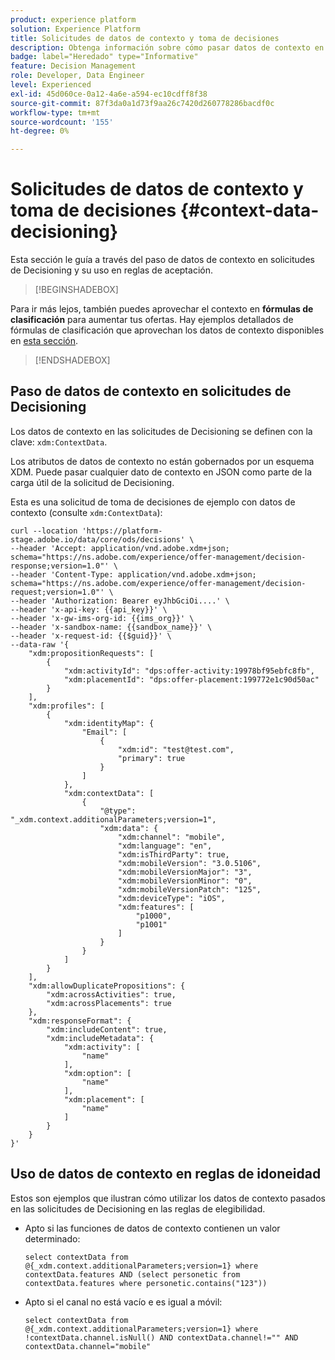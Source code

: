 ```yaml
---
product: experience platform
solution: Experience Platform
title: Solicitudes de datos de contexto y toma de decisiones
description: Obtenga información sobre cómo pasar datos de contexto en solicitudes de Decisioning.
badge: label="Heredado" type="Informative"
feature: Decision Management
role: Developer, Data Engineer
level: Experienced
exl-id: 45d060ce-0a12-4a6e-a594-ec10cdff8f38
source-git-commit: 87f3da0a1d73f9aa26c7420d260778286bacdf0c
workflow-type: tm+mt
source-wordcount: '155'
ht-degree: 0%

---
```


# Solicitudes de datos de contexto y toma de decisiones {#context-data-decisioning}

Esta sección le guía a través del paso de datos de contexto en solicitudes de Decisioning y su uso en reglas de aceptación.

>[!BEGINSHADEBOX]

Para ir más lejos, también puedes aprovechar el contexto en **fórmulas de clasificación** para aumentar tus ofertas. Hay ejemplos detallados de fórmulas de clasificación que aprovechan los datos de contexto disponibles en [esta sección](../offers/ranking/create-ranking-formulas.md#context-data).

>[!ENDSHADEBOX]

## Paso de datos de contexto en solicitudes de Decisioning

Los datos de contexto en las solicitudes de Decisioning se definen con la clave: `xdm:ContextData`.

Los atributos de datos de contexto no están gobernados por un esquema XDM. Puede pasar cualquier dato de contexto en JSON como parte de la carga útil de la solicitud de Decisioning.

Esta es una solicitud de toma de decisiones de ejemplo con datos de contexto (consulte `xdm:ContextData`):

```
curl --location 'https://platform-stage.adobe.io/data/core/ods/decisions' \
--header 'Accept: application/vnd.adobe.xdm+json; schema="https://ns.adobe.com/experience/offer-management/decision-response;version=1.0"' \
--header 'Content-Type: application/vnd.adobe.xdm+json; schema="https://ns.adobe.com/experience/offer-management/decision-request;version=1.0"' \
--header 'Authorization: Bearer eyJhbGciOi....' \
--header 'x-api-key: {{api_key}}' \
--header 'x-gw-ims-org-id: {{ims_org}}' \
--header 'x-sandbox-name: {{sandbox_name}}' \
--header 'x-request-id: {{$guid}}' \
--data-raw '{
    "xdm:propositionRequests": [
        {
            "xdm:activityId": "dps:offer-activity:19978bf95ebfc8fb",
            "xdm:placementId": "dps:offer-placement:199772e1c90d50ac"
        }
    ],
    "xdm:profiles": [
        {
            "xdm:identityMap": {
                "Email": [
                    {
                        "xdm:id": "test@test.com",
                        "primary": true
                    }
                ]
            },
            "xdm:contextData": [
                {
                    "@type": "_xdm.context.additionalParameters;version=1",
                    "xdm:data": {
                        "xdm:channel": "mobile",
                        "xdm:language": "en",
                        "xdm:isThirdParty": true,
                        "xdm:mobileVersion": "3.0.5106",
                        "xdm:mobileVersionMajor": "3",
                        "xdm:mobileVersionMinor": "0",
                        "xdm:mobileVersionPatch": "125",
                        "xdm:deviceType": "iOS",
                        "xdm:features": [
                            "p1000",
                            "p1001"
                        ]
                    }
                }
            ]
        }
    ],
    "xdm:allowDuplicatePropositions": {
        "xdm:acrossActivities": true,
        "xdm:acrossPlacements": true
    },
    "xdm:responseFormat": {
        "xdm:includeContent": true,
        "xdm:includeMetadata": {
            "xdm:activity": [
                "name"
            ],
            "xdm:option": [
                "name"
            ],
            "xdm:placement": [
                "name"
            ]
        }
    }
}'
```

## Uso de datos de contexto en reglas de idoneidad

Estos son ejemplos que ilustran cómo utilizar los datos de contexto pasados en las solicitudes de Decisioning en las reglas de elegibilidad.

* Apto si las funciones de datos de contexto contienen un valor determinado:

  ```
  select contextData from @{_xdm.context.additionalParameters;version=1} where contextData.features AND (select personetic from contextData.features where personetic.contains("123"))
  ```

* Apto si el canal no está vacío e es igual a móvil:

  ```
  select contextData from @{_xdm.context.additionalParameters;version=1} where !contextData.channel.isNull() AND contextData.channel!="" AND contextData.channel="mobile"
  ```
